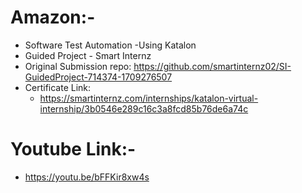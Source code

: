 # Amazon:-
- Software Test Automation -Using Katalon
- Guided Project - Smart Internz
- Original Submission repo: https://github.com/smartinternz02/SI-GuidedProject-714374-1709276507
- Certificate Link: 
  - https://smartinternz.com/internships/katalon-virtual-internship/3b0546e289c16c3a8fcd85b76de6a74c

# Youtube Link:-
- https://youtu.be/bFFKir8xw4s